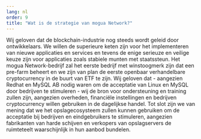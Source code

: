 ```yaml
---
lang: nl
order: 9
title: "Wat is de strategie van mogua Network?"
---
```


Wij geloven dat de blockchain-industrie nog steeds wordt geleid door ontwikkelaars. We willen de superieure keten zijn voor het implementeren van nieuwe applicaties en services en tevens de enige serieuze en veilige keuze zijn voor applicaties zoals stabiele munten met staatssteun. Het mogua Network-bedrijf zal het eerste bedrijf met winstoogmerk zijn dat een pre-farm beheert en we zijn van plan de eerste openbaar verhandelbare cryptocurrency in de buurt van ETF te zijn. Wij geloven dat - aangezien Redhat en MySQL AB nodig waren om de acceptatie van Linux en MySQL door bedrijven te stimuleren - wij de bron voor ondersteuning en training zullen zijn, aangezien overheden, financiële instellingen en bedrijven cryptocurrency willen gebruiken in de dagelijkse handel. Tot slot zijn we van mening dat we het opslagecosysteem zullen kunnen gebruiken om de acceptatie bij bedrijven en eindgebruikers te stimuleren, aangezien fabrikanten van harde schijven en verkopers van opslagservers de ruimteteelt waarschijnlijk in hun aanbod bundelen.

